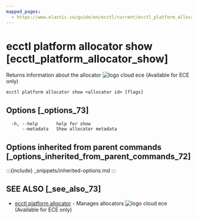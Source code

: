 ```yaml
---
mapped_pages:
  - https://www.elastic.co/guide/en/ecctl/current/ecctl_platform_allocator_show.html
---
```


# ecctl platform allocator show [ecctl_platform_allocator_show]

Returns information about the allocator ![logo cloud ece](https://doc-icons.s3.us-east-2.amazonaws.com/logo_cloud_ece.svg "Supported on {{ece}}") (Available for ECE only)

```
ecctl platform allocator show <allocator id> [flags]
```


## Options [_options_73]

```
  -h, --help       help for show
      --metadata   Show allocator metadata
```


## Options inherited from parent commands [_options_inherited_from_parent_commands_72]

:::{include} _snippets/inherited-options.md
:::


## SEE ALSO [_see_also_73]

* [ecctl platform allocator](/reference/ecctl_platform_allocator.md)	 - Manages allocators ![logo cloud ece](https://doc-icons.s3.us-east-2.amazonaws.com/logo_cloud_ece.svg "Supported on {{ece}}") (Available for ECE only)

